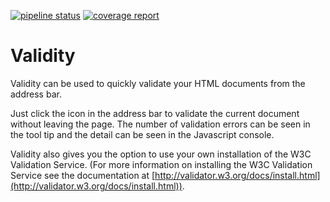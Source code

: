 [![pipeline status](https://gitlab.com/renyard/validity/badges/master/pipeline.svg)](https://gitlab.com/renyard/validity/commits/master)
[![coverage report](https://gitlab.com/renyard/validity/badges/master/coverage.svg)](https://gitlab.com/renyard/validity/commits/master)

# Validity


Validity can be used to quickly validate your HTML documents from the address bar.

Just click the icon in the address bar to validate the current document without leaving the page.  The number of validation errors can be seen in the tool tip and the detail can be seen in the Javascript console.

Validity also gives you the option to use your own installation of the W3C Validation Service.  (For more information on installing the W3C Validation Service see the documentation at [http://validator.w3.org/docs/install.html](http://validator.w3.org/docs/install.html)).
